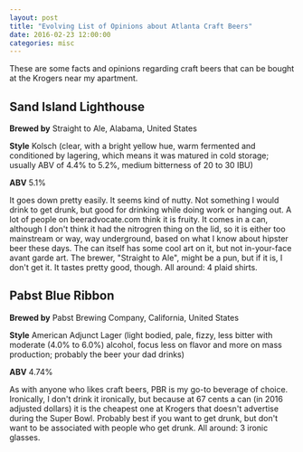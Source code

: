 ```yaml
---
layout: post
title: "Evolving List of Opinions about Atlanta Craft Beers"
date: 2016-02-23 12:00:00
categories: misc
---
```


These are some facts and opinions regarding craft beers that can be bought at the Krogers near my apartment.

Sand Island Lighthouse
----------------------

**Brewed by** Straight to Ale, Alabama, United States

**Style** Kolsch (clear, with a bright yellow hue, warm fermented and conditioned by lagering, which means it was matured in cold storage; usually ABV of 4.4% to 5.2%, medium bitterness of 20 to 30 IBU)

**ABV** 5.1%

It goes down pretty easily. It seems kind of nutty. Not something I would drink to get drunk, but good for drinking while doing work or hanging out. A lot of people on beeradvocate.com think it is fruity. It comes in a can, although I don't think it had the nitrogren thing on the lid, so it is either too mainstream or way, way underground, based on what I know about hipster beer these days. The can itself has some cool art on it, but not in-your-face avant garde art. The brewer, "Straight to Ale", might be a pun, but if it is, I don't get it. It tastes pretty good, though. All around: 4 plaid shirts.

Pabst Blue Ribbon
-----------------

**Brewed by** Pabst Brewing Company, California, United States

**Style** American Adjunct Lager (light bodied, pale, fizzy, less bitter with moderate (4.0% to 6.0%) alcohol, focus less on flavor and more on mass production; probably the beer your dad drinks)

**ABV** 4.74%

As with anyone who likes craft beers, PBR is my go-to beverage of choice. Ironically, I don't drink it ironically, but because at 67 cents a can (in 2016 adjusted dollars) it is the cheapest one at Krogers that doesn't advertise during the Super Bowl. Probably best if you want to get drunk, but don't want to be associated with people who get drunk. All around: 3 ironic glasses.

